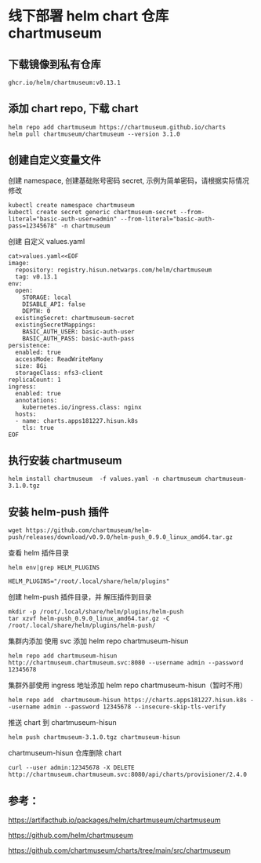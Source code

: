 # 线下部署 helm chart 仓库 chartmuseum

## 下载镜像到私有仓库

```
ghcr.io/helm/chartmuseum:v0.13.1
```

## 添加 chart repo, 下载 chart

```
helm repo add chartmuseum https://chartmuseum.github.io/charts
helm pull chartmuseum/chartmuseum --version 3.1.0
```

## 创建自定义变量文件

创建 namespace, 创建基础账号密码 secret, 示例为简单密码，请根据实际情况修改 

```
kubectl create namespace chartmuseum
kubectl create secret generic chartmuseum-secret --from-literal="basic-auth-user=admin" --from-literal="basic-auth-pass=12345678" -n chartmuseum
```

创建 自定义 values.yaml

```
cat>values.yaml<<EOF
image:
  repository: registry.hisun.netwarps.com/helm/chartmuseum
  tag: v0.13.1
env:
  open:
    STORAGE: local
    DISABLE_API: false
    DEPTH: 0
  existingSecret: chartmuseum-secret
  existingSecretMappings:
    BASIC_AUTH_USER: basic-auth-user
    BASIC_AUTH_PASS: basic-auth-pass
persistence:
  enabled: true
  accessMode: ReadWriteMany
  size: 8Gi
  storageClass: nfs3-client
replicaCount: 1
ingress:
  enabled: true
  annotations:
    kubernetes.io/ingress.class: nginx
  hosts:
  - name: charts.apps181227.hisun.k8s
    tls: true
EOF
```

## 执行安装 chartmuseum

```
helm install chartmuseum  -f values.yaml -n chartmuseum chartmuseum-3.1.0.tgz
```

## 安装 helm-push 插件

```
wget https://github.com/chartmuseum/helm-push/releases/download/v0.9.0/helm-push_0.9.0_linux_amd64.tar.gz
```

查看 helm 插件目录

```
helm env|grep HELM_PLUGINS

HELM_PLUGINS="/root/.local/share/helm/plugins"
```

创建 helm-push 插件目录，并 解压插件到目录

```
mkdir -p /root/.local/share/helm/plugins/helm-push
tar xzvf helm-push_0.9.0_linux_amd64.tar.gz -C /root/.local/share/helm/plugins/helm-push/
```

集群内添加 使用 svc 添加 helm repo chartmuseum-hisun

```
helm repo add chartmuseum-hisun http://chartmuseum.chartmuseum.svc:8080 --username admin --password 12345678
```

集群外部使用 ingress 地址添加 helm repo chartmuseum-hisun（暂时不用）

```
helm repo add  chartmuseum-hisun https://charts.apps181227.hisun.k8s --username admin --password 12345678 --insecure-skip-tls-verify
```

推送 chart 到 chartmuseum-hisun

```
helm push chartmuseum-3.1.0.tgz chartmuseum-hisun
```

chartmuseum-hisun 仓库删除 chart 

```
curl --user admin:12345678 -X DELETE   http://chartmuseum.chartmuseum.svc:8080/api/charts/provisioner/2.4.0
```

## 参考：

https://artifacthub.io/packages/helm/chartmuseum/chartmuseum

https://github.com/helm/chartmuseum

https://github.com/chartmuseum/charts/tree/main/src/chartmuseum